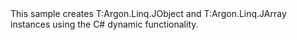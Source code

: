 <?xml version="1.0" encoding="utf-8"?>
<topic id="CreateJsonDynamic" revisionNumber="1">
  <developerConceptualDocument xmlns="http://ddue.schemas.microsoft.com/authoring/2003/5" xmlns:xlink="http://www.w3.org/1999/xlink">
    <introduction>
      <para>This sample creates <codeEntityReference>T:Argon.Linq.JObject</codeEntityReference>
      and <codeEntityReference>T:Argon.Linq.JArray</codeEntityReference> instances using
      the C# dynamic functionality.</para>
    </introduction>
    <section>
      <title>Sample</title>
      <content>
        <code lang="cs" source="..\Src\Tests\Documentation\Samples\Linq\CreateJsonDynamic.cs" region="Usage" title="Usage" />
      </content>
    </section>
  </developerConceptualDocument>
</topic>
